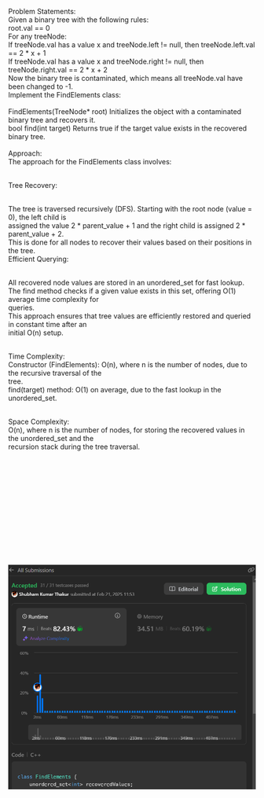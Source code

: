 Problem Statements:</br>
Given a binary tree with the following rules:</br>
root.val == 0</br>
For any treeNode:</br>
If treeNode.val has a value x and treeNode.left != null, then treeNode.left.val == 2 * x + 1</br>
If treeNode.val has a value x and treeNode.right != null, then treeNode.right.val == 2 * x + 2</br>
Now the binary tree is contaminated, which means all treeNode.val have been changed to -1.</br>
Implement the FindElements class:</br>
</br>
FindElements(TreeNode* root) Initializes the object with a contaminated binary tree and recovers it.</br>
bool find(int target) Returns true if the target value exists in the recovered binary tree.</br>
</br>
Approach:</br>
The approach for the FindElements class involves:</br></br>

Tree Recovery:</br></br>

The tree is traversed recursively (DFS). Starting with the root node (value = 0), the left child is </br>assigned the value 2 * parent_value + 1 and the right child is assigned 2 * parent_value + 2.</br>
This is done for all nodes to recover their values based on their positions in the tree.</br>
Efficient Querying:</br></br>

All recovered node values are stored in an unordered_set for fast lookup.</br>
The find method checks if a given value exists in this set, offering O(1) average time complexity for </br>queries.</br>
This approach ensures that tree values are efficiently restored and queried in constant time after an </br>initial O(n) setup.</br></br>



Time Complexity:</br>
Constructor (FindElements): O(n), where n is the number of nodes, due to the recursive traversal of the </br>tree.</br>
find(target) method: O(1) on average, due to the fast lookup in the unordered_set.</br></br>

Space Complexity:</br>
O(n), where n is the number of nodes, for storing the recovered values in the unordered_set and the </br>recursion stack during the tree traversal.</br>

</br></br></br></br></br></br></br></br></br></br></br></br>


![alt text](image.png)